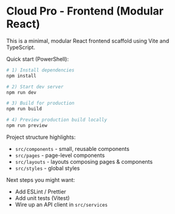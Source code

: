 # Cloud Pro - Frontend (Modular React)

This is a minimal, modular React frontend scaffold using Vite and TypeScript.

Quick start (PowerShell):

```powershell
# 1) Install dependencies
npm install

# 2) Start dev server
npm run dev

# 3) Build for production
npm run build

# 4) Preview production build locally
npm run preview
```

Project structure highlights:

- `src/components` - small, reusable components
- `src/pages` - page-level components
- `src/layouts` - layouts composing pages & components
- `src/styles` - global styles

Next steps you might want:
- Add ESLint / Prettier
- Add unit tests (Vitest)
- Wire up an API client in `src/services`

